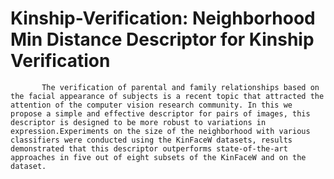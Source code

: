 # Kinship-Verification: Neighborhood Min Distance Descriptor for Kinship Verification
           The verification of parental and family relationships based on the facial appearance of subjects is a recent topic that attracted the attention of the computer vision research community. In this we propose a simple and effective descriptor for pairs of images, this descriptor is designed to be more robust to variations in expression.Experiments on the size of the neighborhood with various classifiers were conducted using the KinFaceW datasets, results demonstrated that this descriptor outperforms state-of-the-art approaches in five out of eight subsets of the KinFaceW and on the dataset.

   

